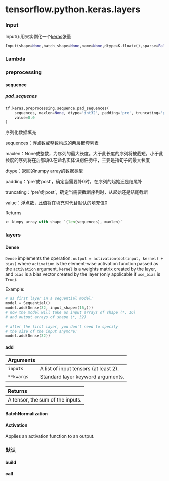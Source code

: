 

# tensorflow.python.keras.layers

### Input

Input():用来实例化一个[keras](https://so.csdn.net/so/search?q=keras&spm=1001.2101.3001.7020)张量

```python
Input(shape=None,batch_shape=None,name=None,dtype=K.floatx(),sparse=False,tensor=None)
```



### Lambda



### preprocessing

#### sequence

##### pad_sequenes

```python
tf.keras.preprocessing.sequence.pad_sequences(
    sequences, maxlen=None, dtype='int32', padding='pre', truncating='pre',
    value=0.0
)
```

序列化数据填充

sequences：浮点数或整数构成的两层嵌套列表

maxlen：None或整数，为序列的最大长度。大于此长度的序列将被截短，小于此长度的序列将在后部填0.在命名实体识别任务中，主要是指句子的最大长度

dtype：返回的numpy array的数据类型

padding：‘pre’或‘post’，确定当需要补0时，在序列的起始还是结尾补

truncating：‘pre’或‘post’，确定当需要截断序列时，从起始还是结尾截断

value：浮点数，此值将在填充时代替默认的填充值0

Returns

```python
x: Numpy array with shape `(len(sequences), maxlen)`
```



### layers

#### Dense

`Dense` implements the operation: `output = activation(dot(input, kernel) + bias)` where `activation` is the element-wise activation function passed as the `activation` argument, `kernel` is a weights matrix created by the layer, and `bias` is a bias vector created by the layer (only applicable if `use_bias` is `True`).

Example:

```python
# as first layer in a sequential model:
model = Sequential()
model.add(Dense(32, input_shape=(16,)))
# now the model will take as input arrays of shape (*, 16)
# and output arrays of shape (*, 32)

# after the first layer, you don't need to specify
# the size of the input anymore:
model.add(Dense(32))
```



#### add

| Arguments  |                                       |
| :--------- | ------------------------------------- |
| `inputs`   | A list of input tensors (at least 2). |
| `**kwargs` | Standard layer keyword arguments.     |

| Returns                          |
| :------------------------------- |
| A tensor, the sum of the inputs. |



#### BatchNormalization



#### Activation

Applies an activation function to an output.







### 默认

#### build

#### call

